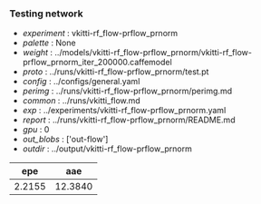 ### Testing network
- *experiment* : vkitti-rf_flow-prflow_prnorm
- *palette* : None
- *weight* : ../models/vkitti-rf_flow-prflow_prnorm/vkitti-rf_flow-prflow_prnorm_iter_200000.caffemodel
- *proto* : ../runs/vkitti-rf_flow-prflow_prnorm/test.pt
- *config* : ../configs/general.yaml
- *perimg* : ../runs/vkitti-rf_flow-prflow_prnorm/perimg.md
- *common* : ../runs/vkitti_flow.md
- *exp* : ../experiments/vkitti-rf_flow-prflow_prnorm.yaml
- *report* : ../runs/vkitti-rf_flow-prflow_prnorm/README.md
- *gpu* : 0
- *out_blobs* : ['out-flow']
- *outdir* : ../output/vkitti-rf_flow-prflow_prnorm

epe | aae
--- | ---
2.2155 | 12.3840
